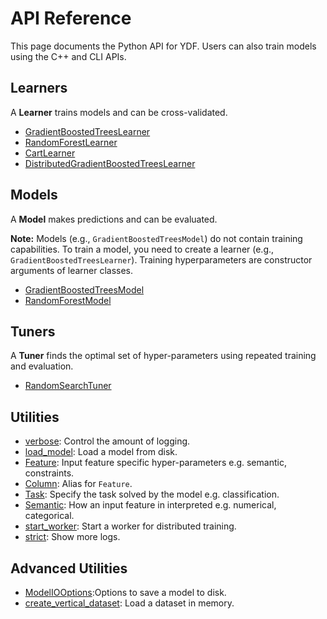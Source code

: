 # API Reference

This page documents the Python API for YDF. Users can also train models using
the C++ and CLI APIs.

## Learners

A **Learner** trains models and can be cross-validated.

-   [GradientBoostedTreesLearner](GradientBoostedTreesLearner.md)
-   [RandomForestLearner](RandomForestLearner.md)
-   [CartLearner](CartLearner.md)
-   [DistributedGradientBoostedTreesLearner](DistributedGradientBoostedTreesLearner.md)

## Models

A **Model** makes predictions and can be evaluated.

**Note:** Models (e.g., `GradientBoostedTreesModel`) do not contain training
capabilities. To train a model, you need to create a learner (e.g.,
`GradientBoostedTreesLearner`). Training hyperparameters are constructor
arguments of learner classes.

-   [GradientBoostedTreesModel](GradientBoostedTreesModel.md)
-   [RandomForestModel](RandomForestModel.md)

## Tuners

A **Tuner** finds the optimal set of hyper-parameters using repeated training
and evaluation.

-   [RandomSearchTuner](RandomSearchTuner.md)

## Utilities

-   [verbose](utilities.md#verbose): Control the amount of logging.
-   [load_model](utilities.md#load_model): Load a model from disk.
-   [Feature](utilities.md#Feature): Input feature specific hyper-parameters
    e.g. semantic, constraints.
-   [Column](utilities.md#Column): Alias for `Feature`.
-   [Task](utilities.md#Task): Specify the task solved by the model e.g.
    classification.
-   [Semantic](utilities.md#Semantic): How an input feature in interpreted e.g.
    numerical, categorical.
-   [start_worker](utilities.md#start_worker): Start a worker for distributed
    training.
-   [strict](utilities.md#strict): Show more logs.

## Advanced Utilities

-   [ModelIOOptions](utilities.md#ModelIOOptions):Options to save a model to
    disk.
-   [create_vertical_dataset](utilities.md#create_vertical_dataset): Load a
    dataset in memory.
